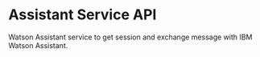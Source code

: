 # Assistant Service API

Watson Assistant service to get session and exchange message with IBM Watson Assistant.
